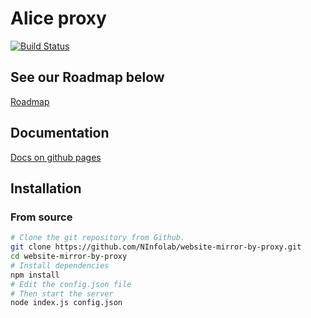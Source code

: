 # Alice proxy

[![Build Status](https://travis-ci.org/NInfolab/alice.svg?branch=master)](https://travis-ci.org/NInfolab/alice)

## See our Roadmap below

[Roadmap](https://github.com/NInfolab/alice/blob/master/roadmap.md)

## Documentation

[Docs on github pages](http://ninfolab.github.io/alice/)

## Installation

### From source

```sh
# Clone the git repository from Github.
git clone https://github.com/NInfolab/website-mirror-by-proxy.git
cd website-mirror-by-proxy
# Install dependencies
npm install
# Edit the config.json file
# Then start the server
node index.js config.json
```
